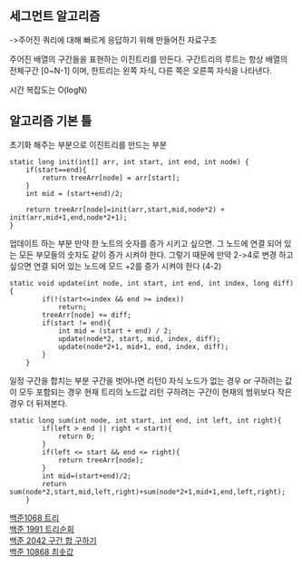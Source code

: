 
세그먼트 알고리즘
-
->주어진 쿼리에 대해 빠르게 응답하기 위해 만들어진 자료구조 
 
주어진 배열의 구간들을 표현하는 이진트리를 만든다. 구간트리의 루트는 항상 배열의 전체구간 [0~N-1] 이며, 한트리는 왼쪽 자식, 다른 쪽은 오른쪽 자식을 나타낸다.

시간 복잡도는 O(logN)

알고리즘 기본 틀
-
초기화 해주는 부분으로 이진트리를 만드는 부분

	static long init(int[] arr, int start, int end, int node) {
		if(start==end){
			return treeArr[node] = arr[start];
		}
		int mid = (start+end)/2;
		
		return treeArr[node]=init(arr,start,mid,node*2) + init(arr,mid+1,end,node*2+1);
	}

업데이트 하는 부분
만약 한 노트의 숫자를 증가 시키고 싶으면. 그 노드에 연결 되어 있는 모든 부모들의 숫자도 같이 증가 시켜야 한다.
그렇기 때문에 만약 2->4로 변경 하고 싶으면 연결 되어 있는 노드에 모드 +2를 증가 시켜야 한다 (4-2)

    static void update(int node, int start, int end, int index, long diff){
    		if(!(start<=index && end >= index))
    			return;
    		treeArr[node] += diff;
    		if(start != end){
    			int mid = (start + end) / 2;
    			update(node*2, start, mid, index, diff);
    			update(node*2+1, mid+1, end, index, diff);
    		}
    	}

일정 구간을 합치는 부분
구간을 벗어나면 리턴0
자식 노드가 없는 경우 or 구하려는 값이 모두 포함되는 경우 현재 트리의 노드값 리턴
구하려는 구간이 현재의 범위보다 작은경우 더 뒤져본다.

    static long sum(int node, int start, int end, int left, int right){
    		if(left > end || right < start){
    			return 0;
    		}
    		if(left <= start && end <= right){
    			return treeArr[node];
    		}
    		int mid=(start+end)/2;
    		return sum(node*2,start,mid,left,right)+sum(node*2+1,mid+1,end,left,right);
    	}
 
[백준1068 트리](https://gist.github.com/theSUNYOUNG/82ac7d44cf5f8e673dee2e95b6ed90c9)  
[백준 1991 트리순회](https://gist.github.com/theSUNYOUNG/cea0c9cb2e1196eca64f68a5196db745)  
[백준 2042 구간 합 구하기](https://gist.github.com/theSUNYOUNG/0800c0b445c99784f5db4647873bb578)  
[백준 10868 최솟값](https://gist.github.com/theSUNYOUNG/44ce8c9348d9f11a480854bd8949ff23)  

